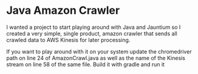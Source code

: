 # Java Amazon Crawler

I wanted a project to start playing around with Java and Jauntium so I created a very simple, single product, amazon crawler that sends all crawled data to AWS Kinesis for later processing.

If you want to play around with it on your system update the chromedriver path on line 24 of AmazonCrawl.java as well as the name of the Kinesis stream on line 58 of the same file. Build it with gradle and run it

